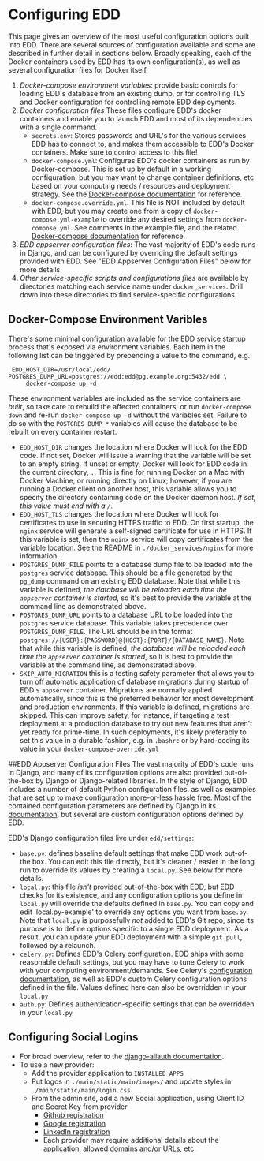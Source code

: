 # Configuring EDD

This page gives an overview of the most useful configuration options built into EDD.  There are several sources of configuration available and some are described in further detail in sections below.  Broadly speaking, each of the Docker containers used by EDD has its own configuration(s), as well as several configuration files for Docker itself.

1. _Docker-compose environment variables_: provide basic controls for loading EDD's database from an existing dump, or for controlling TLS and Docker configuration for controlling remote EDD deployments.
2. _Docker configuration files_
   These files configure EDD's docker containers and enable you to launch EDD and most of its dependencies with a single command.
   * `secrets.env`: Stores passwords and URL's for the various services EDD has to connect to, and makes them accessible to EDD's Docker containers. Make sure to control access to this file!
   * `docker-compose.yml`: Configures EDD's docker containers as run by Docker-compose.  This is set up by default in a working configuration, but you may want to change container definitions, etc based on your computing needs / resources and deployment strategy. See the [Docker-compose documentation](https://docs.docker.com/compose/compose-file/) for reference.
   * `docker-compose.override.yml`. This file is NOT included by default with EDD, but you may create one from a copy of `docker-compose.yml-example` to override any desired settings from `docker-compose.yml`. See comments in the example file, and the related [Docker-compose documentation](https://docs.docker.com/compose/extends/#/understanding-multiple-compose-files) for reference.
3. _EDD appserver configuration files_: The vast majority of EDD's code runs in Django, and can be configured by overriding the default settings provided with EDD.  See "EDD Appserver Configuration Files" below for more details.
4. _Other service-specific scripts and configurations files_ are available by directories matching each service name under `docker_services`. Drill down into these directories to find service-specific configurations.


## Docker-Compose Environment Varibles

 There's some minimal configuration available for the EDD service startup process that's exposed via environment
 variables. Each item in the following list can be triggered by prepending a value to the command,
 e.g.:

     EDD_HOST_DIR=/usr/local/edd/ POSTGRES_DUMP_URL=postgres://edd:edd@pg.example.org:5432/edd \
         docker-compose up -d

 These environment variables are included as the service containers are *built*, so take care to
 rebuild the affected containers; or run `docker-compose down` and re-run `docker-compose up -d`
 without the variables set. Failure to do so with the `POSTGRES_DUMP_*` variables will cause the
 database to be rebuilt on every container restart.

 * `EDD_HOST_DIR` changes the location where Docker will look for the EDD code. If not set, Docker
   will issue a warning that the variable will be set to an empty string. If unset or empty, Docker
   will look for EDD code in the current directory, `.`. This is fine for running Docker on a Mac
   with Docker Machine, or running directly on Linux; however, if you are running a Docker client
   on another host, this variable allows you to specify the directory containing code on the Docker
   daemon host. *If set, this value must end with a `/`*.
 * `EDD_HOST_TLS` changes the location where Docker will look for certificates to use in securing
   HTTPS traffic to EDD. On first startup, the `nginx` service will generate a self-signed
   certificate for use in HTTPS. If this variable is set, then the `nginx` service will copy
   certificates from the variable location. See the README in `./docker_services/nginx` for more
   information.
 * `POSTGRES_DUMP_FILE` points to a database dump file to be loaded into the `postgres` service
   database. This should be a file generated by the `pg_dump` command on an existing EDD database.
   Note that while this variable is defined, *the database will be reloaded each time the
   `appserver` container is started*, so it's best to provide the variable at the command line as
   demonstrated above.
 * `POSTGRES_DUMP_URL` points to a database URL to be loaded into the `postgres` service database.
   This variable takes precedence over `POSTGRES_DUMP_FILE`. The URL should be in the format
   `postgres://{USER}:{PASSWORD}@{HOST}:{PORT}/{DATABASE_NAME}`. Note that while this variable is
   defined, *the database will be reloaded each time the `appserver` container is started*, so it
   is best to provide the variable at the command line, as demonstrated above.
 * `SKIP_AUTO_MIGRATION` this is a testing safety parameter that allows you to turn off automatic
    application of database migrations during startup of EDD's `appserver` container.  Migrations
	are normally applied automatically, since this is the preferred behavior for most development
	and production environments. If this variable is defined, migrations are skipped. This can 
	improve safety, for instance, if targeting a test deployment at a production database to try
	out new features that aren't yet ready for prime-time. In such deployments, it's likely
	preferably to set this value in a durable fashion, e.g. in `.bashrc` or by hard-coding its value
	in your `docker-compose-override.yml`


##EDD Appserver Configuration Files
The vast majority of EDD's code runs in Django, and many of its configuration options are also provided out-of-the-box by Django or Django-related libraries. In the style of Django, EDD includes a number of default Python configuration files, as well as examples that are set up to make configuration more-or-less hassle free. Most of the contained configuration parameters are defined by Django in its [documentation](https://docs.djangoproject.com/en/1.9/topics/settings/), but several are custom configuration options defined by EDD.

EDD's Django configuration files live under `edd/settings`:
* `base.py`: defines baseline default settings that make EDD work out-of-the box.  You can edit this file directly, but it's cleaner / easier in the long run to override its values by creating a `local.py`.  See below for more details.
* `local.py`: this file *isn't* provided out-of-the-box with EDD, but EDD checks for its existence, and any configuration options you define in `local.py` will override the defaults defined in `base.py`. You can copy and edit 'local.py-example' to override any options you want from `base.py`.  Note that `local.py` is purposefully *not* added to EDD's Git repo, since its purpose is to define options specific to a single EDD deployment. As a result, you can update your EDD deployment with a simple `git pull`, followed by a relaunch.
* `celery.py`: Defines EDD's Celery configuration. EDD ships with some reasonable default settings, but you may have to tune Celery to work with your computing environment/demands. See Celery's [configuration documentation](http://docs.celeryproject.org/en/latest/configuration.html), as well as EDD's custom Celery configuration options defined in the file. Values defined here can also be overridden in your `local.py`
* `auth.py`: Defines authentication-specific settings that can be overridden in your `local.py`

## Configuring Social Logins <a name="Social"/>
* For broad overview, refer to the [django-allauth documentation](http://django-allauth.readthedocs.org/en/latest/index.html).
* To use a new provider:
    * Add the provider application to `INSTALLED_APPS`
    * Put logos in `./main/static/main/images/` and update styles in `./main/static/main/login.css`
    * From the admin site, add a new Social application, using Client ID and Secret Key from
      provider
        * [Github registration](https://github.com/settings/applications/new)
        * [Google registration](https://console.developers.google.com/)
        * [LinkedIn registration](https://www.linkedin.com/secure/developer?newapp=)
        * Each provider may require additional details about the application, allowed domains
          and/or URLs, etc.